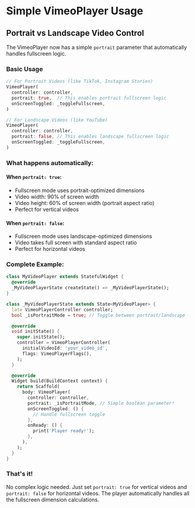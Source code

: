 # Simple VimeoPlayer Usage

## Portrait vs Landscape Video Control

The VimeoPlayer now has a simple `portrait` parameter that automatically handles fullscreen logic.

### Basic Usage

```dart
// For Portrait Videos (like TikTok, Instagram Stories)
VimeoPlayer(
  controller: controller,
  portrait: true,  // This enables portrait fullscreen logic
  onScreenToggled: _toggleFullscreen,
)

// For Landscape Videos (like YouTube)
VimeoPlayer(
  controller: controller,
  portrait: false, // This enables landscape fullscreen logic
  onScreenToggled: _toggleFullscreen,
)
```

### What happens automatically:

#### When `portrait: true`:
- Fullscreen mode uses portrait-optimized dimensions
- Video width: 90% of screen width
- Video height: 60% of screen width (portrait aspect ratio)
- Perfect for vertical videos

#### When `portrait: false`:
- Fullscreen mode uses landscape-optimized dimensions
- Video takes full screen with standard aspect ratio
- Perfect for horizontal videos

### Complete Example:

```dart
class MyVideoPlayer extends StatefulWidget {
  @override
  _MyVideoPlayerState createState() => _MyVideoPlayerState();
}

class _MyVideoPlayerState extends State<MyVideoPlayer> {
  late VimeoPlayerController controller;
  bool _isPortraitMode = true; // Toggle between portrait/landscape

  @override
  void initState() {
    super.initState();
    controller = VimeoPlayerController(
      initialVideoId: 'your_video_id',
      flags: VimeoPlayerFlags(),
    );
  }

  @override
  Widget build(BuildContext context) {
    return Scaffold(
      body: VimeoPlayer(
        controller: controller,
        portrait: _isPortraitMode, // Simple boolean parameter!
        onScreenToggled: () {
          // Handle fullscreen toggle
        },
        onReady: () {
          print('Player ready!');
        },
      ),
    );
  }
}
```

### That's it! 

No complex logic needed. Just set `portrait: true` for vertical videos and `portrait: false` for horizontal videos. The player automatically handles all the fullscreen dimension calculations.
